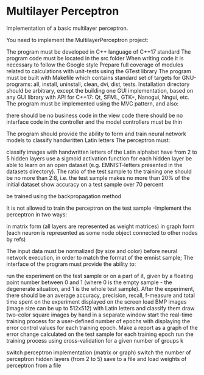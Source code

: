 # Multilayer Perceptron

Implementation of a basic multilayer perceptron.


You need to implement the MultilayerPerceptron project:

The program must be developed in C++ language of C++17 standard
The program code must be located in the src folder
When writing code it is necessary to follow the Google style
Prepare full coverage of modules related to calculations with unit-tests using the GTest library
The program must be built with Makefile which contains standard set of targets for GNU-programs: all, install, uninstall, clean, dvi, dist, tests. Installation directory should be arbitrary, except the building one
GUI implementation, based on any GUI library with API for C++17: Qt, SFML, GTK+, Nanogui, Nngui, etc.
The program must be implemented using the MVC pattern, and also:

there should be no business code in the view code
there should be no interface code in the controller and the model
controllers must be thin


The program should provide the ability to form and train neural network models to classify handwritten Latin letters
The perceptron must:

classify images with handwritten letters of the Latin alphabet
have from 2 to 5 hidden layers
use a sigmoid activation function for each hidden layer
be able to learn on an open dataset (e.g. EMNIST-letters presented in the datasets directory). The ratio of the test sample to the training one should be no more than 2:8, i.e. the test sample makes no more than 20% of the initial dataset
show accuracy on a test sample over 70 percent

be trained using the backpropagation method


It is not allowed to train the perceptron on the test sample
-Implement the perceptron in two ways:

in matrix form (all layers are represented as weight matrices)
in graph form (each neuron is represented as some node object connected to other nodes by refs)


The input data must be normalized (by size and color) before neural network execution, in order to match the format of the emnist sample;
The interface of the program must provide the ability to:

run the experiment on the test sample or on a part of it, given by a floating point number between 0 and 1 (where 0 is the empty sample - the degenerate situation, and 1 is the whole test sample). After the experiment, there should be an average accuracy, precision, recall, f-measure and total time spent on the experiment displayed on the screen
load BMP images (image size can be up to 512x512) with Latin letters and classify them
draw two-color square images by hand in a separate window
start the real-time training process for a user-defined number of epochs with displaying the error control values for each training epoch. Make a report as a graph of the error change calculated on the test sample for each training epoch
run the training process using cross-validation for a given number of groups k

switch perceptron implementation (matrix or graph)
switch the number of perceptron hidden layers (from 2 to 5)
save to a file and load weights of perceptron from a file

